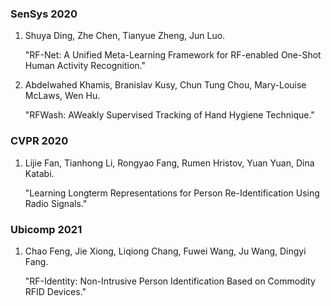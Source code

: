### SenSys 2020
1. Shuya Ding, Zhe Chen, Tianyue Zheng, Jun Luo.
   
   "RF-Net: A Unified Meta-Learning Framework for RF-enabled One-Shot Human Activity Recognition."
   
2. Abdelwahed Khamis, Branislav Kusy, Chun Tung Chou, Mary-Louise McLaws, Wen Hu.
   
   "RFWash: AWeakly Supervised Tracking of Hand Hygiene Technique."

### CVPR 2020
1. Lijie Fan, Tianhong Li, Rongyao Fang, Rumen Hristov, Yuan Yuan, Dina Katabi.
   
   "Learning Longterm Representations for Person Re-Identification Using Radio Signals."
   
### Ubicomp 2021
1. Chao Feng, Jie Xiong, Liqiong Chang, Fuwei Wang, Ju Wang, Dingyi Fang.
   
   "RF-Identity: Non-Intrusive Person Identification Based on Commodity RFID Devices."

